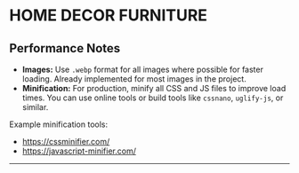# HOME DECOR FURNITURE

## Performance Notes

- **Images:** Use `.webp` format for all images where possible for faster loading. Already implemented for most images in the project.
- **Minification:** For production, minify all CSS and JS files to improve load times. You can use online tools or build tools like `cssnano`, `uglify-js`, or similar.

Example minification tools:
- https://cssminifier.com/
- https://javascript-minifier.com/

--- 